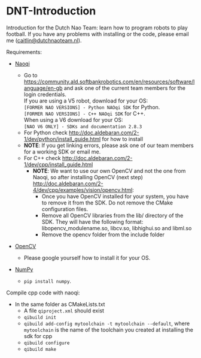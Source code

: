 # DNT-Introduction
Introduction for the Dutch Nao Team: learn how to program robots to play football. If you have any problems with installing or the code, please email me (caitlin@dutchnaoteam.nl).

Requirements:

* [Naoqi](http://doc.aldebaran.com/index.html)
  - Go to https://community.ald.softbankrobotics.com/en/resources/software/language/en-gb and ask one of the current team members for the login credentials. </br>
If you are using a V5 robot, download for your OS: </br>
`[FORMER NAO VERSIONS] - Python NAOqi SDK` for Python. </br>
`[FORMER NAO VERSIONS] - C++ NAOqi SDK` for C++. </br>
When using a V6 download for your OS: </br>
`[NAO V6 ONLY] - SDKs and documentation 2.8.3`
  - For Python check http://doc.aldebaran.com/2-1/dev/python/install_guide.html for how to install
  - **NOTE**: If you get linking errors, please ask one of our team members for a working SDK or email me.
  - For C++ check http://doc.aldebaran.com/2-1/dev/cpp/install_guide.html
    - **NOTE**: We want to use our own OpenCV and not the one from Naoqi, so after installing OpenCV (next step) http://doc.aldebaran.com/2-4/dev/cpp/examples/vision/opencv.html:
      - Once you have OpenCV installed for your system, you have to remove it from the SDK. Do not remove the CMake configuration files.
      - Remove all OpenCV libraries from the lib/ directory of the SDK. They will have the following format: libopencv_modulename.so, libcv.so, libhighui.so and libml.so
      - Remove the opencv folder from the include folder

* [OpenCV](https://opencv.org/)
  - Please google yourself how to install it for your OS.

* [NumPy](http://www.numpy.org/)
  - `pip install numpy`.


Compile cpp code with naoqi:
  * In the same folder as CMakeLists.txt
    - A file `qiproject.xml` should exist
    - `qibuild init`
    - `qibuild add-config mytoolchain -t mytoolchain --default`, where `mytoolchain` is the name of the toolchain you created at installing the sdk for cpp
    - `qibuild configure`
    - `qibuild make`
